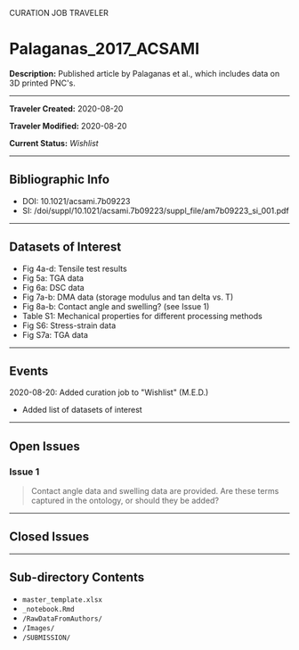 CURATION JOB TRAVELER

# Palaganas_2017_ACSAMI

**Description:** Published article by Palaganas et al., which includes data on 3D printed PNC's.

---

**Traveler Created:** 2020-08-20

**Traveler Modified:** 2020-08-20

**Current Status:** *Wishlist*

---

## Bibliographic Info

* DOI: 10.1021/acsami.7b09223
* SI: /doi/suppl/10.1021/acsami.7b09223/suppl_file/am7b09223_si_001.pdf

---

## Datasets of Interest

* Fig 4a-d: Tensile test results
* Fig 5a: TGA data
* Fig 6a: DSC data
* Fig 7a-b: DMA data (storage modulus and tan delta vs. T)
* Fig 8a-b: Contact angle and swelling? (see Issue 1)
* Table S1: Mechanical properties for different processing methods
* Fig S6: Stress-strain data
* Fig S7a: TGA data





---

## Events

2020-08-20: Added curation job to "Wishlist" (M.E.D.)
* Added list of datasets of interest




---

## Open Issues

### Issue 1
> Contact angle data and swelling data are provided. Are these terms captured in the ontology, or should they be added?

---

## Closed Issues



---

## Sub-directory Contents

* `master_template.xlsx`
* `_notebook.Rmd`
* `/RawDataFromAuthors/`
* `/Images/`
* `/SUBMISSION/`
